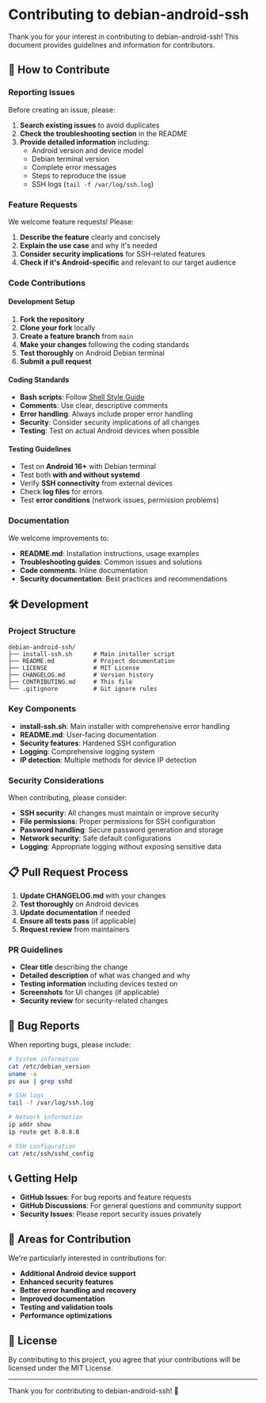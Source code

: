 # Contributing to debian-android-ssh

Thank you for your interest in contributing to debian-android-ssh! This document provides guidelines and information for contributors.

## 🤝 How to Contribute

### Reporting Issues

Before creating an issue, please:

1. **Search existing issues** to avoid duplicates
2. **Check the troubleshooting section** in the README
3. **Provide detailed information** including:
   - Android version and device model
   - Debian terminal version
   - Complete error messages
   - Steps to reproduce the issue
   - SSH logs (`tail -f /var/log/ssh.log`)

### Feature Requests

We welcome feature requests! Please:

1. **Describe the feature** clearly and concisely
2. **Explain the use case** and why it's needed
3. **Consider security implications** for SSH-related features
4. **Check if it's Android-specific** and relevant to our target audience

### Code Contributions

#### Development Setup

1. **Fork the repository**
2. **Clone your fork** locally
3. **Create a feature branch** from `main`
4. **Make your changes** following the coding standards
5. **Test thoroughly** on Android Debian terminal
6. **Submit a pull request**

#### Coding Standards

- **Bash scripts**: Follow [Shell Style Guide](https://google.github.io/styleguide/shellguide.html)
- **Comments**: Use clear, descriptive comments
- **Error handling**: Always include proper error handling
- **Security**: Consider security implications of all changes
- **Testing**: Test on actual Android devices when possible

#### Testing Guidelines

- Test on **Android 16+** with Debian terminal
- Test both **with and without systemd**
- Verify **SSH connectivity** from external devices
- Check **log files** for errors
- Test **error conditions** (network issues, permission problems)

### Documentation

We welcome improvements to:

- **README.md**: Installation instructions, usage examples
- **Troubleshooting guides**: Common issues and solutions
- **Code comments**: Inline documentation
- **Security documentation**: Best practices and recommendations

## 🛠️ Development

### Project Structure

```
debian-android-ssh/
├── install-ssh.sh      # Main installer script
├── README.md           # Project documentation
├── LICENSE             # MIT License
├── CHANGELOG.md        # Version history
├── CONTRIBUTING.md     # This file
└── .gitignore          # Git ignore rules
```

### Key Components

- **install-ssh.sh**: Main installer with comprehensive error handling
- **README.md**: User-facing documentation
- **Security features**: Hardened SSH configuration
- **Logging**: Comprehensive logging system
- **IP detection**: Multiple methods for device IP detection

### Security Considerations

When contributing, please consider:

- **SSH security**: All changes must maintain or improve security
- **File permissions**: Proper permissions for SSH configuration
- **Password handling**: Secure password generation and storage
- **Network security**: Safe default configurations
- **Logging**: Appropriate logging without exposing sensitive data

## 📋 Pull Request Process

1. **Update CHANGELOG.md** with your changes
2. **Test thoroughly** on Android devices
3. **Update documentation** if needed
4. **Ensure all tests pass** (if applicable)
5. **Request review** from maintainers

### PR Guidelines

- **Clear title** describing the change
- **Detailed description** of what was changed and why
- **Testing information** including devices tested on
- **Screenshots** for UI changes (if applicable)
- **Security review** for security-related changes

## 🐛 Bug Reports

When reporting bugs, please include:

```bash
# System information
cat /etc/debian_version
uname -a
ps aux | grep sshd

# SSH logs
tail -f /var/log/ssh.log

# Network information
ip addr show
ip route get 8.8.8.8

# SSH configuration
cat /etc/ssh/sshd_config
```

## 📞 Getting Help

- **GitHub Issues**: For bug reports and feature requests
- **GitHub Discussions**: For general questions and community support
- **Security Issues**: Please report security issues privately

## 🎯 Areas for Contribution

We're particularly interested in contributions for:

- **Additional Android device support**
- **Enhanced security features**
- **Better error handling and recovery**
- **Improved documentation**
- **Testing and validation tools**
- **Performance optimizations**

## 📄 License

By contributing to this project, you agree that your contributions will be licensed under the MIT License.

---

Thank you for contributing to debian-android-ssh! 🚀
